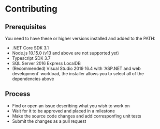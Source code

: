 # Contributing

## Prerequisites
You need to have these or higher versions installed and added to the PATH:
* .NET Core SDK 3.1
* Node.js 10.15.0 (v13 and above are not supported yet)
* Typescript SDK 3.7
* SQL Server 2016 Express LocalDB
* (Recommended) Visual Studio 2019 16.4 with 'ASP.NET and web development' workload, the installer allows you to select all of the dependencies above

## Process
* Find or open an issue describing what you wish to work on
* Wait for it to be approved and placed in a milestone
* Make the source code changes and add corresponfing unit tests
* Submit the changes as a pull request